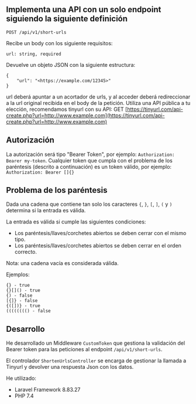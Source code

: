 ## Implementa una API con un solo endpoint siguiendo la siguiente definición

`POST /api/v1/short-urls`

Recibe un body con los siguiente requisitos:

`url: string, required`

Devuelve un objeto JSON con la siguiente estructura:

```
{
    "url": "<https://example.com/12345>"
}
```

url deberá apuntar a un acortador de urls, y al acceder deberá redireccionar a la url original recibida en el body de la petición.
Utiliza una API pública a tu elección, recomendamos tinyurl con su API: GET [https://tinyurl.com/api-create.php?url=http://www.example.com](https://tinyurl.com/api-create.php?url=http://www.example.com)

## Autorización

La autorización será tipo "Bearer Token", por ejemplo: `Authorization: Bearer my-token`.
Cualquier token que cumpla con el problema de los paréntesis (descrito a continuación) es un token válido, por ejemplo: `Authorization: Bearer []{}`

## Problema de los paréntesis

Dada una cadena que contiene tan solo los caracteres `{`, `}`, `[`, `]`, `(` y `)` determina si la entrada es válida.

La entrada es válida si cumple las siguientes condiciones:

-   Los paréntesis/llaves/corchetes abiertos se deben cerrar con el mismo tipo.
-   Los paréntesis/llaves/corchetes abiertos se deben cerrar en el orden correcto.

Nota: una cadena vacía es considerada válida.

Ejemplos:

```
{} - true
{}[]() - true
{) - false
[{]} - false
{([])} - true
(((((((() - false
```

## Desarrollo

He desarrollado un Middleware `CustomToken` que gestiona la validación del Bearer token para las peticiones al endpoint `/api/v1/short-urls`.

El controlador `ShortenUrlsController` se encarga de gestionar la llamada a Tinyurl y devolver una respuesta Json con los datos.

He utilizado:

-   Laravel Framework 8.83.27
-   PHP 7.4
